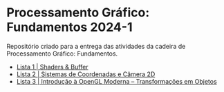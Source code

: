 # Processamento Gráfico: Fundamentos 2024-1

Repositório criado para a entrega das atividades da cadeira de Processamento Gráfico: Fundamentos.

- [Lista 1 | Shaders & Buffer](https://github.com/claraburghardt/ProcessamentoGrafico/tree/e1992bb08f37e868d081b2be64c478dc470acc0e/Lista1)
- [Lista 2 | Sistemas de Coordenadas e Câmera 2D](https://github.com/claraburghardt/ProcessamentoGrafico/tree/e1992bb08f37e868d081b2be64c478dc470acc0e/Lista2)
- [Lista 3 | Introdução à OpenGL Moderna – Transformações em Objetos](https://github.com/claraburghardt/ProcessamentoGrafico/tree/1cd6b46a4f4e8feee7c024338405339831a4b2f0/Lista3)

